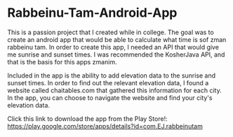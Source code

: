 # Rabbeinu-Tam-Android-App
This is a passion project that I created while in college.
The goal was to create an android app that would be able to calculate what time is sof zman rabbeinu tam.
In order to create this app, I needed an API that would give me sunrise and sunset times. I was recommended the KosherJava API, and that is the basis for this apps zmanim.

Included in the app is the ability to add elevation data to the sunrise and sunset times. In order to find out the relevant elevation data, I found a website called chaitables.com
that gathered this information for each city. In the app, you can choose to navigate the website and find your city's elevation data.

Click this link to download the app from the Play Store!: https://play.google.com/store/apps/details?id=com.EJ.rabbeinutam
